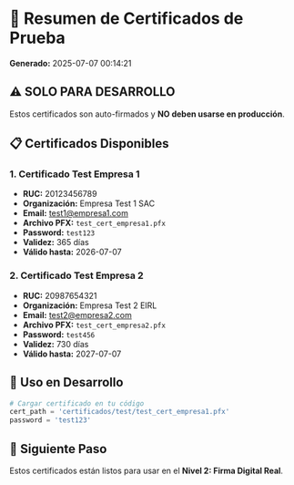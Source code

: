 # 🔐 Resumen de Certificados de Prueba

**Generado:** 2025-07-07 00:14:21

## ⚠️ SOLO PARA DESARROLLO

Estos certificados son auto-firmados y **NO deben usarse en producción**.

## 📋 Certificados Disponibles

### 1. Certificado Test Empresa 1

- **RUC:** 20123456789
- **Organización:** Empresa Test 1 SAC
- **Email:** test1@empresa1.com
- **Archivo PFX:** `test_cert_empresa1.pfx`
- **Password:** `test123`
- **Validez:** 365 días
- **Válido hasta:** 2026-07-07

### 2. Certificado Test Empresa 2

- **RUC:** 20987654321
- **Organización:** Empresa Test 2 EIRL
- **Email:** test2@empresa2.com
- **Archivo PFX:** `test_cert_empresa2.pfx`
- **Password:** `test456`
- **Validez:** 730 días
- **Válido hasta:** 2027-07-07

## 🔧 Uso en Desarrollo

```python
# Cargar certificado en tu código
cert_path = 'certificados/test/test_cert_empresa1.pfx'
password = 'test123'
```

## 🚀 Siguiente Paso

Estos certificados están listos para usar en el **Nivel 2: Firma Digital Real**.
